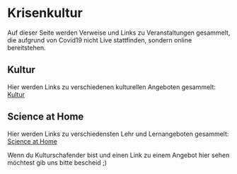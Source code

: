 # Krisenkultur

Auf dieser Seite werden Verweise und Links zu Veranstaltungen gesammelt, die aufgrund von Covid19 nicht Live stattfinden, sondern online bereitstehen.


## Kultur
Hier werden Links zu verschiedenen kulturellen Angeboten gesammelt:
[Kultur](/culture)


## Science at Home
Hier werden Links zu verschiedensten Lehr und Lernangeboten gesammelt:
[Science at Home](/science-at-home)


Wenn du Kulturschafender bist und einen Link zu einem Angebot hier sehen möchtest gib uns bitte bescheid ;)
